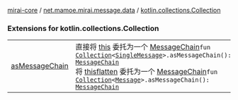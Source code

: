 [mirai-core](../../index.md) / [net.mamoe.mirai.message.data](../index.md) / [kotlin.collections.Collection](./index.md)

### Extensions for kotlin.collections.Collection
|||
|:----------------------------------------------------------------------------------------|:---------------------------------------------------------------------------------------------------------------------------------------------------------------------------------------------------------|
| [asMessageChain](as-message-chain.md) | 直接将 [this](as-message-chain/-this-.md) 委托为一个 [MessageChain](../-message-chain/index.md)`fun `[`Collection`](https://kotlinlang.org/api/latest/jvm/stdlib/kotlin.collections/-collection/index.html)`<`[`SingleMessage`](../-single-message.md)`>.asMessageChain(): `[`MessageChain`](../-message-chain/index.md)<br>将 [this](#)[flatten](../kotlin.collections.-iterable/flatten.md) 委托为一个 [MessageChain](../-message-chain/index.md)`fun `[`Collection`](https://kotlinlang.org/api/latest/jvm/stdlib/kotlin.collections/-collection/index.html)`<`[`Message`](../-message/index.md)`>.asMessageChain(): `[`MessageChain`](../-message-chain/index.md) |

